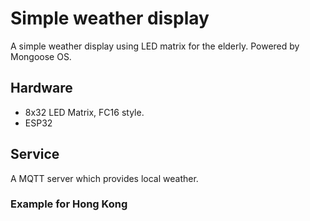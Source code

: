 # Simple weather display

A simple weather display using LED matrix for the elderly. Powered by Mongoose OS.

## Hardware

- 8x32 LED Matrix, FC16 style.
- ESP32

## Service

A MQTT server which provides local weather.

### Example for Hong Kong

